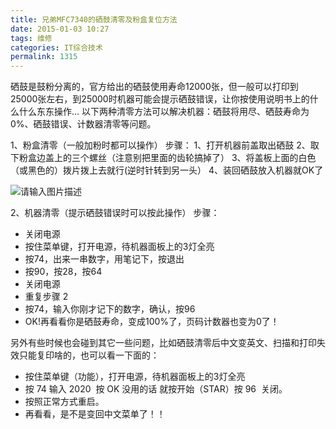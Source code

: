 ```yaml
---
title: 兄弟MFC7340的硒鼓清零及粉盒复位方法
date: 2015-01-03 10:27
tags: 维修
categories: IT综合技术
permalink: 1315
---
```


硒鼓是鼓粉分离的，官方给出的硒鼓使用寿命12000张，但一般可以打印到25000张左右，到25000时机器可能会提示硒鼓错误，让你按使用说明书上的什么什么东东操作…
以下两种清零方法可以解决机器：硒鼓将用尽、硒鼓寿命为0%、硒鼓错误、计数器清零等问题。

1、粉盒清零（一般加粉时都可以操作）
步骤：
1、打开机器前盖取出硒鼓
2、取下粉盒边盖上的三个螺丝（注意别把里面的齿轮搞掉了）
3、将盖板上面的白色（或黑色的）拨片拨上去就行(逆时针转到另一头）
4、装回硒鼓放入机器就OK了


<!--more-->


![请输入图片描述][1] 

2、机器清零（提示硒鼓错误时可以按此操作）
步骤：
 - 关闭电源
 - 按住菜单键，打开电源，待机器面板上的3灯全亮
 - 按74，出来一串数字，用笔记下，按退出
 - 按90，按28，按64
 - 关闭电源
 - 重复步骤 2
 - 按74，输入你刚才记下的数字，确认，按96
 - OK!再看看你是硒鼓寿命，变成100%了，页码计数器也变为0了！

另外有些时候也会碰到其它一些问题，比如硒鼓清零后中文变英文、扫描和打印失效只能复印啥的，也可以看一下面的：
 - 按住菜单键（功能），打开电源，待机器面板上的3灯全亮
 - 按 74 输入 2020  按 OK 没用的话 就按开始（STAR）按 96  关闭。
 - 按照正常方式重启。
 - 再看看，是不是变回中文菜单了！！


  [1]: https://cdn.uu126.cn/wp-content/uploads/2015/01/2050-2115-2822-2922%E5%A4%8D%E4%BD%8D.jpg